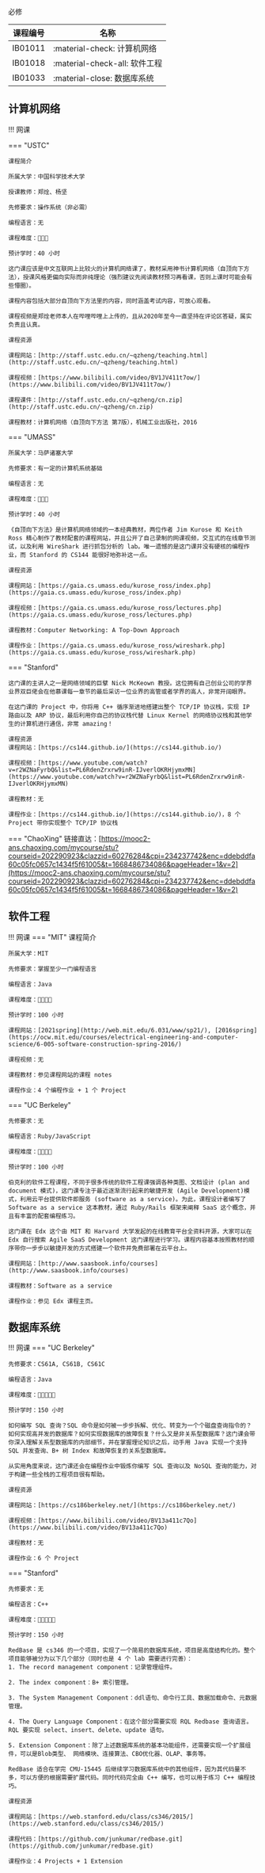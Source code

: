 
必修

| 课程编号      | 名称      |
| ----------- | ------------------------------------ |
| IB01011      | :material-check: 计算机网络  |
| IB01018       | :material-check-all: 软件工程 |
| IB01033    | :material-close:  数据库系统 |


## 计算机网络

!!! 网课

=== "USTC"

    课程简介

    所属大学：中国科学技术大学

    授课教师：郑烇、杨坚

    先修要求：操作系统（非必需）

    编程语言：无

    课程难度：🌟🌟🌟

    预计学时：40 小时

    这门课应该是中文互联网上比较火的计算机网络课了，教材采用神书计算机网络（自顶向下方法），授课风格更偏向实际而非纯理论（强烈建议先阅读教材预习再看课，否则上课时可能会有些懵圈）。

    课程内容包括大部分自顶向下方法里的内容，同时涵盖考试内容，可放心观看。

    课程视频是郑烇老师本人在哔哩哔哩上上传的，且从2020年至今一直坚持在评论区答疑，属实负责且认真。

    课程资源

    课程网站：[http://staff.ustc.edu.cn/~qzheng/teaching.html](http://staff.ustc.edu.cn/~qzheng/teaching.html)

    课程视频：[https://www.bilibili.com/video/BV1JV411t7ow/](https://www.bilibili.com/video/BV1JV411t7ow/)

    课程课件：[http://staff.ustc.edu.cn/~qzheng/cn.zip](http://staff.ustc.edu.cn/~qzheng/cn.zip)

    课程教材：计算机网络（自顶向下方法 第7版），机械工业出版社，2016

=== "UMASS"

    所属大学：马萨诸塞大学

    先修要求：有一定的计算机系统基础

    编程语言：无

    课程难度：🌟🌟🌟

    预计学时：40 小时

    《自顶向下方法》是计算机网络领域的一本经典教材，两位作者 Jim Kurose 和 Keith Ross 精心制作了教材配套的课程网站，并且公开了自己录制的网课视频，交互式的在线章节测试，以及利用 WireShark 进行抓包分析的 lab。唯一遗憾的是这门课并没有硬核的编程作业，而 Stanford 的 CS144 能很好地弥补这一点。

    课程资源

    课程网站：[https://gaia.cs.umass.edu/kurose_ross/index.php](https://gaia.cs.umass.edu/kurose_ross/index.php)

    课程视频：[https://gaia.cs.umass.edu/kurose_ross/lectures.php](https://gaia.cs.umass.edu/kurose_ross/lectures.php)

    课程教材：Computer Networking: A Top-Down Approach

    课程作业：[https://gaia.cs.umass.edu/kurose_ross/wireshark.php](https://gaia.cs.umass.edu/kurose_ross/wireshark.php)

=== "Stanford" 

    这门课的主讲人之一是网络领域的巨擘 Nick McKeown 教授。这位拥有自己创业公司的学界业界双巨佬会在他慕课每一章节的最后采访一位业界的高管或者学界的高人，非常开阔眼界。

    在这门课的 Project 中，你将用 C++ 循序渐进地搭建出整个 TCP/IP 协议栈，实现 IP 路由以及 ARP 协议，最后利用你自己的协议栈代替 Linux Kernel 的网络协议栈和其他学生的计算机进行通信，非常 amazing！

    课程资源
    课程网站：[https://cs144.github.io/](https://cs144.github.io/)

    课程视频：[https://www.youtube.com/watch?v=r2WZNaFyrbQ&list=PL6RdenZrxrw9inR-IJverlOKRHjymxMN](https://www.youtube.com/watch?v=r2WZNaFyrbQ&list=PL6RdenZrxrw9inR-IJverlOKRHjymxMN)

    课程教材：无

    课程作业：[https://cs144.github.io/](https://cs144.github.io/)，8 个 Project 带你实现整个 TCP/IP 协议栈
=== "ChaoXing"
    链接直达：[https://mooc2-ans.chaoxing.com/mycourse/stu?courseid=202290923&clazzid=60276284&cpi=234237742&enc=ddebddfa60c05fc0657c1434f5f61005&t=1668486734086&pageHeader=1&v=2](https://mooc2-ans.chaoxing.com/mycourse/stu?courseid=202290923&clazzid=60276284&cpi=234237742&enc=ddebddfa60c05fc0657c1434f5f61005&t=1668486734086&pageHeader=1&v=2)


## 软件工程

!!! 网课
=== "MIT"
    课程简介

    所属大学：MIT

    先修要求：掌握至少一门编程语言

    编程语言：Java

    课程难度：🌟🌟🌟🌟

    预计学时：100 小时

    课程网站：[2021spring](http://web.mit.edu/6.031/www/sp21/), [2016spring](https://ocw.mit.edu/courses/electrical-engineering-and-computer-science/6-005-software-construction-spring-2016/)

    课程视频：无

    课程教材：参见课程网站的课程 notes

    课程作业：4 个编程作业 + 1 个 Project

=== "UC Berkeley"

    先修要求：无

    编程语言：Ruby/JavaScript

    课程难度：🌟🌟🌟🌟

    预计学时：100 小时

    伯克利的软件工程课程，不同于很多传统的软件工程课强调各种类图、文档设计 (plan and document 模式)，这门课专注于最近逐渐流行起来的敏捷开发 (Agile Development)模式，利用云平台提供软件即服务 (software as a service)。为此，课程设计者编写了 Software as a service 这本教材，通过 Ruby/Rails 框架来阐释 SaaS 这个概念，并且有丰富的配套编程练习。

    这门课在 Edx 这个由 MIT 和 Harvard 大学发起的在线教育平台全资料开源，大家可以在 Edx 自行搜索 Agile SaaS Development 这门课程进行学习。课程内容基本按照教材的顺序带你一步步以敏捷开发的方式搭建一个软件并免费部署在云平台上。

    课程网站：[http://www.saasbook.info/courses](http://www.saasbook.info/courses)

    课程教材：Software as a service

    课程作业：参见 Edx 课程主页。

## 数据库系统

!!! 网课
=== "UC Berkeley"

    先修要求：CS61A, CS61B, CS61C

    编程语言：Java

    课程难度：🌟🌟🌟🌟🌟

    预计学时：150 小时

    如何编写 SQL 查询？SQL 命令是如何被一步步拆解、优化、转变为一个个磁盘查询指令的？如何实现高并发的数据库？如何实现数据库的故障恢复？什么又是非关系型数据库？这门课会带你深入理解关系型数据库的内部细节，并在掌握理论知识之后，动手用 Java 实现一个支持 SQL 并发查询、B+ 树 Index 和故障恢复的关系型数据库。

    从实用角度来说，这门课还会在编程作业中锻炼你编写 SQL 查询以及 NoSQL 查询的能力，对于构建一些全栈的工程项目很有帮助。

    课程资源

    课程网站：[https://cs186berkeley.net/](https://cs186berkeley.net/)

    课程视频：[https://www.bilibili.com/video/BV13a411c7Qo](https://www.bilibili.com/video/BV13a411c7Qo)

    课程教材：无
    
    课程作业：6 个 Project

=== "Stanford"

    先修要求：无

    编程语言：C++

    课程难度：🌟🌟🌟🌟🌟

    预计学时：150 小时

    RedBase 是 cs346 的一个项目，实现了一个简易的数据库系统，项目是高度结构化的。整个项目能够被分为以下几个部分（同时也是 4 个 lab 需要进行完善）： 
    1. The record management component：记录管理组件。 

    2. The index component：B+ 索引管理。 

    3. The System Management Component：ddl语句、命令行工具、数据加载命令、元数据管理。 

    4. The Query Language Component：在这个部分需要实现 RQL Redbase 查询语言。RQL 要实现 select、insert、delete、update 语句。
     
    5. Extension Component：除了上述数据库系统的基本功能组件，还需要实现一个扩展组件，可以是Blob类型、 网络模块、连接算法、CBO优化器、OLAP、事务等。

    RedBase 适合在学完 CMU-15445 后继续学习数据库系统中的其他组件，因为其代码量不多，可以方便的根据需要扩展代码。同时代码完全由 C++ 编写，也可以用于练习 C++ 编程技巧。

    课程资源

    课程网站：[https://web.stanford.edu/class/cs346/2015/](https://web.stanford.edu/class/cs346/2015/)

    课程代码：[https://github.com/junkumar/redbase.git](https://github.com/junkumar/redbase.git)

    课程作业：4 Projects + 1 Extension